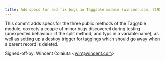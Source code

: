 ```yaml
---
title: Add specs for and fix bugs in Taggable module (wincent.com, 719595d)
---
```


This commit adds specs for the three public methods of the Taggable module, corrects a couple of minor bugs discovered during testing (unexpected behaviour of the split method, and typo in a variable name), as well as setting up a destroy trigger for taggings which should go away when a parent record is deleted.

Signed-off-by: Wincent Colaiuta &lt;win@wincent.com&gt;

